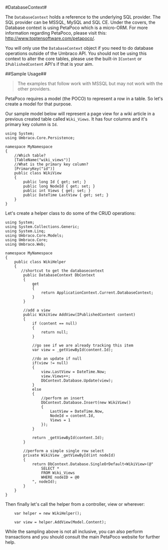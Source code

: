#DatabaseContext#

The `DatabaseContext` holds a reference to the underlying SQL provider.  The SQL provider can be MSSQL, MySQL and SQL CE.  Under the covers, the Database context is using PetaPoco which is a micro-ORM.  For more information regarding PetaPoco, please visit this: http://www.toptensoftware.com/petapoco/.

You will only use the `DatabaseContext` object if you need to do database operations outside of the Umbraco API.  You should not be using this context to alter the core tables, please use the built-in `IContent` or `IPublishedContent` API's if that is your aim.

##Sample Usage##
>The examples that follow work with MSSQL but may not work with the other providers.

PetaPoco requires a model (the POCO) to represent a row in a table.  So let's create a model for that purpose.  

Our sample model below will represent a page view for a wiki article in a previous created table called `Wiki_Views`.  It has four columns and it's primary key column is `Id`.

```
using System;
using Umbraco.Core.Persistence;

namespace MyNamespace
{
    //Which table?
    [TableName("wiki_views")]
    //What is the primary key column?
    [PrimaryKey("id")]
    public class WikiView
    {
        public long Id { get; set; }
        public long NodeId { get; set; }
        public int Views { get; set; }
        public DateTime LastView { get; set; }
    }
}
```

Let's create a helper class to do some of the CRUD operations:

```
using System;
using System.Collections.Generic;
using System.Linq;
using Umbraco.Core.Models;
using Umbraco.Core;
using Umbraco.Web;

namespace MyNamespace
{
    public class WikiHelper
    {
       //shortcut to get the databasecontext
        public DatabaseContext DbContext 
        {
            get
            {
                return ApplicationContext.Current.DatabaseContext;
            }
        }

        //add a view
        public WikiView AddView(IPublishedContent content)
        {
            if (content == null)
            {
                return null;
            }

            //go see if we are already tracking this item
            var view = _getViewById(content.Id);
 
            //do an update if null
            if(view != null)
            {
                view.LastView = DateTime.Now;
                view.Views++;
                DbContext.Database.Update(view);
            }
            else
            {
                //perform an insert
                DbContext.Database.Insert(new WikiView()
                {
                    LastView = DateTime.Now,
                    NodeId = content.Id,
                    Views = 1
                });
            }

            return _getViewById(content.Id);
        }

        //perform a simple single row select
        private WikiView _getViewById(int nodeId)
        {
            return DbContext.Database.SingleOrDefault<WikiView>(@"
                SELECT *
                FROM Wiki_Views
                WHERE nodeID = @0
            ", nodeId);
        }
    }
}
```

Then finally let's call the helper from a controller, view or wherever:

```
    var helper = new WikiHelper();
    
    var view = helper.AddView(Model.Content);
```

While the sampling above is not all inclusive, you can also perform transactions and you should consult the main PetaPoco website for further help.